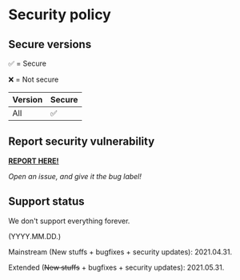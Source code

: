 # Security policy

## Secure versions
:white_check_mark: = Secure

:x: = Not secure

| Version | Secure          |
| ------- | ------------------ |
| All   | :white_check_mark: |

## Report security vulnerability

**[REPORT HERE!](https://github.com/koviubi56/cardjitsu/issues/new?assignees=&labels=Bug&template=bug_report.md&title=BUG)**

*Open an issue, and give it the bug label!*

## Support status

We don't support everything forever.

(YYYY.MM.DD.)

Mainstream (New stuffs + bugfixes + security updates): 2021.04.31.

Extended (~~New stuffs~~ + bugfixes + security updates): 2021.05.31.
